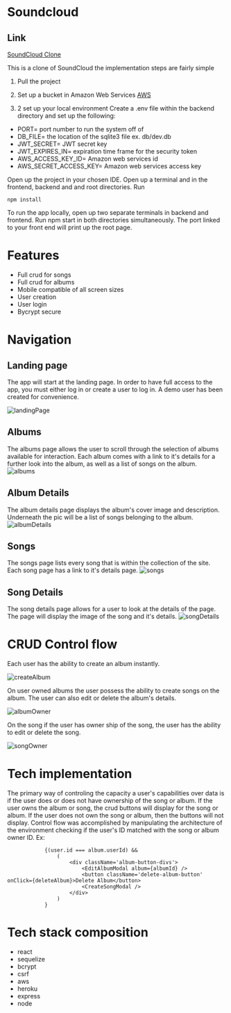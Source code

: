 # Soundcloud

## Link 

[SoundCloud Clone](https://soundcloud01.herokuapp.com/)

This is a clone of SoundCloud the implementation steps are fairly simple

1. Pull the project

2. Set up a bucket in Amazon Web Services [AWS](https://portal.aws.amazon.com/billing/signup#/start/email)

3. 2 set up your local environment
Create a .env file within the backend directory and set up the following:

- PORT= port number to run the system off of
- DB_FILE= the location of the sqlite3 file ex. db/dev.db
- JWT_SECRET= JWT secret key
- JWT_EXPIRES_IN= expiration time frame for the security token
- AWS_ACCESS_KEY_ID= Amazon web services id
- AWS_SECRET_ACCESS_KEY= Amazon web services access key 

Open up the project in your chosen IDE.  Open up a terminal and in the frontend, backend and and root directories.  Run

```
npm install
```

To run the app locally, open up two separate terminals in backend and frontend.    Run npm start in both directories simultaneously.  The port linked to your front end will print up the root page.

# Features

- Full crud for songs
- Full crud for albums
- Mobile compatible of all screen sizes
- User creation
- User login
- Bycrypt secure

# Navigation


## Landing page

The app will start at the landing page.  In order to have full access to the app, you must either log in or create a user to log in.  A demo user has been created for convenience.

![landingPage](https://user-images.githubusercontent.com/69321727/189464558-98c27cf1-8659-47f4-88fd-567fdc1768bd.png)



## Albums

The albums page allows the user to scroll through the selection of albums available for interaction.  Each album comes with a link to it's details for a further look into the album, as well as a list of songs on the album.
![albums](https://user-images.githubusercontent.com/69321727/189464582-9d0de635-1924-41f3-9dce-7daa829b6711.png)



## Album Details
The album details page displays the album's cover image and description.  Underneath the pic will be a list of songs belonging to the album.
![albumDetails](https://user-images.githubusercontent.com/69321727/189464599-79c55132-97ba-435d-92ff-c5c908115e6a.png)


## Songs
The songs page lists every song that is within the collection of the site.  Each song page has a link to it's details page.
![songs](https://user-images.githubusercontent.com/69321727/189464713-05351656-17af-46a1-b97a-edb1aefa0cb0.png)


## Song Details

The song details page allows for a user to look at the details of the page.  The page will display the image of the song and it's details.
![songDetails](https://user-images.githubusercontent.com/69321727/189464726-6f041790-d886-4f06-86bb-9f4e0e40543d.png)


# CRUD Control flow
Each user has the ability to create an album instantly.  

![createAlbum](https://user-images.githubusercontent.com/69321727/189465838-e3cc7701-758a-4248-833c-ff4f61c822c2.png)




On user owned albums the user possess the ability to create songs on the album.  The user can also edit or delete the album's details.

![albumOwner](https://user-images.githubusercontent.com/69321727/189465816-d52a6819-8457-4176-bf11-7f73a32fa0bb.png)



On the song if the user has owner ship of the song, the user has the ability to edit or delete the song.  

![songOwner](https://user-images.githubusercontent.com/69321727/189465940-0ae5565f-02f1-4aa8-a610-e55f88354d87.png)

# Tech implementation

The primary way of controling the capacity a user's capabilities over data is if the user does or does not have ownership of the song or album.  If the user owns the album or song, the crud buttons will display for the song or album.  If the user does not own the song or album, then the buttons will not display.  Control flow was accomplished by manipulating the architecture of the environment checking if the user's ID matched with the song or album owner ID.
Ex:

```
            {(user.id === album.userId) &&
                (
                    <div className='album-button-divs'>
                        <EditAlbumModal album={albumId} />
                        <button className='delete-album-button' onClick={deleteAlbum}>Delete Album</button>
                        <CreateSongModal />
                    </div>
                )
            }
```


# Tech stack composition

- react
- sequelize
- bcrypt
- csrf
- aws
- heroku
- express
- node




